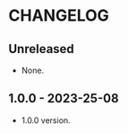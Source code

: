 # CHANGELOG

## Unreleased

- None.

## 1.0.0 - 2023-25-08

- 1.0.0 version.

<!-- 
Inspired in (but adapted to our needs):
- https://keepachangelog.com/en/1.0.0/
- https://gist.github.com/juampynr/4c18214a8eb554084e21d6e288a18a2c
-->